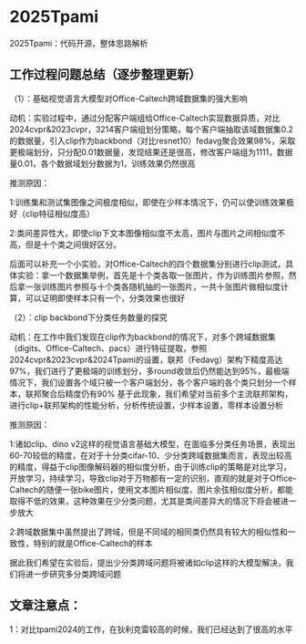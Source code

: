 # 2025Tpami
2025Tpami：代码开源，整体思路解析

## 工作过程问题总结（逐步整理更新）
（1）：基础视觉语言大模型对Office-Caltech跨域数据集的强大影响

动机：实验过程中，通过分配客户端组给Office-Caltech实现数据异质，对比2024cvpr&2023cvpr，3214客户端组划分策略，每个客户端抽取该域数据集0.2的数据量，引入clip作为backbond（对比resnet10）fedavg聚合效果98%，采取更极端划分，只分配0.01数据量，发现结果还是很高，修改客户端组为1111，数据量0.01，各个数据域划分数据为1，训练效果仍然很高

推测原因：

  1:训练集和测试集图像之间极度相似，即使在少样本情况下，仍可以使训练效果极好（clip特征相似度高） 
  
  2:类间差异性大，即使clip下文本图像相似度不太高，图片与图片之间相似度不高，但是十个类之间很好区分。
  
后面可以补充一个小实验，对Office-Caltech的四个数据集分别进行clip测试，具体实验：拿一个数据集举例，首先是十个类各取一张图片，作为训练图片参照，然后拿一张训练图片参照与十个类各随机抽的一张图片，一共十张图片做相似度计算，可以证明即使样本只有一个，分类效果也很好

（2）：clip backbond下分类任务数量的探究

动机：在工作中我们发现在clip作为backbond的情况下，对多个跨域数据集（digits、Office-Caltech、pacs）进行特征提取，参照2024cvpr&2023cvpr&2024Tpami的设置，联邦（Fedavg）架构下精度高达97%，我们进行了更极端的训练划分，多round收敛后仍然能达到95%，最极端情况下，我们设置各个域只被一个客户端划分，各个客户端的各个类只划分一个样本，联邦聚合后精度仍有90%
基于此现象，我们希望对当前多个主流联邦架构，进行clip+联邦架构的性能分析，分析传统设置，少样本设置，零样本设置分析

推测原因：

 1:诸如clip、dino v2这样的视觉语言基础大模型，在面临多分类任务场景，表现出60-70较低的精度，在对于十分类cifar-10、少分类跨域数据集而言，表现出较高的精度，得益于clip图像解码器的相似度分析，由于训练clip的策略是对比学习，开放学习，持续学习，导致clip对于万物都有一定的识别，直观的就是对于Office-Caltech的随便一张bike图片，使用文本图片相似度、图片余弦相似度分析，都能取得不低的效果，这种效果在少分类问题，尤其是类间差异大的情况下将会被进一步放大
 
 2:跨域数据集中虽然提出了跨域，但是不同域的相同类仍然具有较大的相似性和一致性，特别的就是Office-Caltech的样本

 据此我们希望在实验后，提出少分类跨域问题将被诸如clip这样的大模型解决，我们将进一步研究多分类跨域问题



## 文章注意点：
1：对比tpami2024的工作，在狄利克雷较高的时候，我们已经达到了很高的水平
